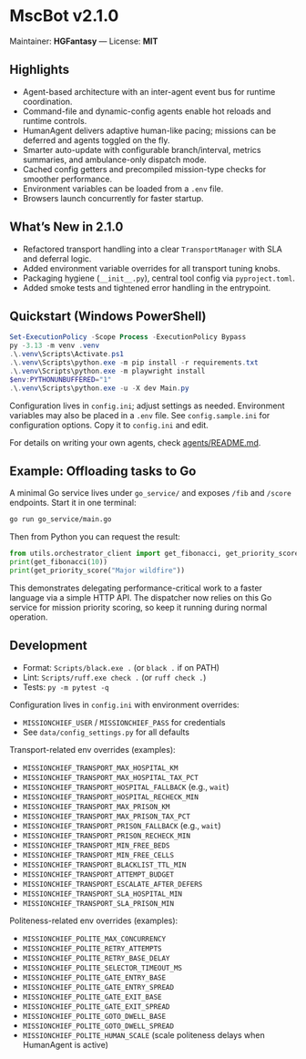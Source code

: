 # MscBot v2.1.0
Maintainer: **HGFantasy** — License: **MIT**

## Highlights
- Agent-based architecture with an inter-agent event bus for runtime coordination.
- Command-file and dynamic-config agents enable hot reloads and runtime controls.
- HumanAgent delivers adaptive human-like pacing; missions can be deferred and agents toggled on the fly.
- Smarter auto-update with configurable branch/interval, metrics summaries, and ambulance-only dispatch mode.
- Cached config getters and precompiled mission-type checks for smoother performance.
- Environment variables can be loaded from a `.env` file.
- Browsers launch concurrently for faster startup.

## What’s New in 2.1.0
- Refactored transport handling into a clear `TransportManager` with SLA and deferral logic.
- Added environment variable overrides for all transport tuning knobs.
- Packaging hygiene (`__init__.py`), central tool config via `pyproject.toml`.
- Added smoke tests and tightened error handling in the entrypoint.

## Quickstart (Windows PowerShell)
```powershell
Set-ExecutionPolicy -Scope Process -ExecutionPolicy Bypass
py -3.13 -m venv .venv
.\.venv\Scripts\Activate.ps1
.\.venv\Scripts\python.exe -m pip install -r requirements.txt
.\.venv\Scripts\python.exe -m playwright install
$env:PYTHONUNBUFFERED="1"
.\.venv\Scripts\python.exe -u -X dev Main.py
```

Configuration lives in `config.ini`; adjust settings as needed. Environment
variables may also be placed in a `.env` file.
See `config.sample.ini` for configuration options. Copy it to `config.ini` and edit.

For details on writing your own agents, check [agents/README.md](agents/README.md).

## Example: Offloading tasks to Go

A minimal Go service lives under `go_service/` and exposes `/fib` and `/score` endpoints.
Start it in one terminal:

```bash
go run go_service/main.go
```

Then from Python you can request the result:

```python
from utils.orchestrator_client import get_fibonacci, get_priority_score
print(get_fibonacci(10))
print(get_priority_score("Major wildfire"))
```

This demonstrates delegating performance-critical work to a faster language
via a simple HTTP API. The dispatcher now relies on this Go service for
mission priority scoring, so keep it running during normal operation.

## Development

- Format: `Scripts/black.exe .` (or `black .` if on PATH)
- Lint: `Scripts/ruff.exe check .` (or `ruff check .`)
- Tests: `py -m pytest -q`

Configuration lives in `config.ini` with environment overrides:

- `MISSIONCHIEF_USER` / `MISSIONCHIEF_PASS` for credentials
- See `data/config_settings.py` for all defaults

Transport-related env overrides (examples):

- `MISSIONCHIEF_TRANSPORT_MAX_HOSPITAL_KM`
- `MISSIONCHIEF_TRANSPORT_MAX_HOSPITAL_TAX_PCT`
- `MISSIONCHIEF_TRANSPORT_HOSPITAL_FALLBACK` (e.g., `wait`)
- `MISSIONCHIEF_TRANSPORT_HOSPITAL_RECHECK_MIN`
- `MISSIONCHIEF_TRANSPORT_MAX_PRISON_KM`
- `MISSIONCHIEF_TRANSPORT_MAX_PRISON_TAX_PCT`
- `MISSIONCHIEF_TRANSPORT_PRISON_FALLBACK` (e.g., `wait`)
- `MISSIONCHIEF_TRANSPORT_PRISON_RECHECK_MIN`
- `MISSIONCHIEF_TRANSPORT_MIN_FREE_BEDS`
- `MISSIONCHIEF_TRANSPORT_MIN_FREE_CELLS`
- `MISSIONCHIEF_TRANSPORT_BLACKLIST_TTL_MIN`
- `MISSIONCHIEF_TRANSPORT_ATTEMPT_BUDGET`
- `MISSIONCHIEF_TRANSPORT_ESCALATE_AFTER_DEFERS`
- `MISSIONCHIEF_TRANSPORT_SLA_HOSPITAL_MIN`
- `MISSIONCHIEF_TRANSPORT_SLA_PRISON_MIN`

Politeness-related env overrides (examples):

- `MISSIONCHIEF_POLITE_MAX_CONCURRENCY`
- `MISSIONCHIEF_POLITE_RETRY_ATTEMPTS`
- `MISSIONCHIEF_POLITE_RETRY_BASE_DELAY`
- `MISSIONCHIEF_POLITE_SELECTOR_TIMEOUT_MS`
- `MISSIONCHIEF_POLITE_GATE_ENTRY_BASE`
- `MISSIONCHIEF_POLITE_GATE_ENTRY_SPREAD`
- `MISSIONCHIEF_POLITE_GATE_EXIT_BASE`
- `MISSIONCHIEF_POLITE_GATE_EXIT_SPREAD`
- `MISSIONCHIEF_POLITE_GOTO_DWELL_BASE`
- `MISSIONCHIEF_POLITE_GOTO_DWELL_SPREAD`
 - `MISSIONCHIEF_POLITE_HUMAN_SCALE` (scale politeness delays when HumanAgent is active)
